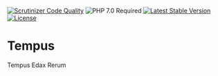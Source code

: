 [![Scrutinizer Code Quality](https://scrutinizer-ci.com/g/HexMakina/Tempus/badges/quality-score.png?b=main)](https://scrutinizer-ci.com/g/HexMakina/Tempus/?branch=main)
<img src="https://img.shields.io/badge/PHP-7.0-brightgreen" alt="PHP 7.0 Required" />
[![Latest Stable Version](http://poser.pugx.org/hexmakina/tempus/v)](https://packagist.org/packages/hexmakina/tempus)
[![License](http://poser.pugx.org/hexmakina/tempus/license)](https://packagist.org/packages/hexmakina/tempus)


# Tempus
Tempus Edax Rerum
